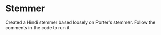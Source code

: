 # Stemmer
Created a Hindi stemmer based loosely on Porter's stemmer. 
Follow the comments in the code to run it. 
